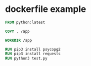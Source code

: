 # dockerfile example

```dockerfile
FROM python:latest

COPY . /app

WORKDIR /app

RUN pip3 install psycopg2
RUN pip3 install requests
RUN python3 test.py
```
